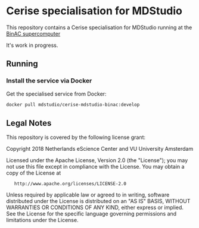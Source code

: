 

# Cerise specialisation for MDStudio 

This repository contains a Cerise specialisation for MDStudio running
at the [BinAC supercomputer](http://www.uni-tuebingen.de/en/facilities/zentrum-fuer-datenverarbeitung/dienstleistungen/computing/hardware/binac.html)

It's work in progress.

## Running

### Install the service via Docker

Get the specialised service from Docker:

```bash
docker pull mdstudio/cerise-mdstudio-binac:develop
```

## Legal Notes

This repository is covered by the following license grant:

   Copyright 2018 Netherlands eScience Center and VU University Amsterdam

   Licensed under the Apache License, Version 2.0 (the "License");
   you may not use this file except in compliance with the License.
   You may obtain a copy of the License at

       http://www.apache.org/licenses/LICENSE-2.0

   Unless required by applicable law or agreed to in writing, software
   distributed under the License is distributed on an "AS IS" BASIS,
   WITHOUT WARRANTIES OR CONDITIONS OF ANY KIND, either express or implied.
   See the License for the specific language governing permissions and
   limitations under the License.
